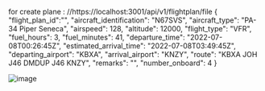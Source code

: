 for create plane :
//https://localhost:3001/api/v1/flightplan/file
{
    "flight_plan_id":"",
"aircraft_identification": "N67SVS",
"aircraft_type": "PA-34 Piper Seneca",
"airspeed": 128,
"altitude": 12000,
"flight_type": "VFR",
"fuel_hours": 3,
"fuel_minutes": 41,
"departure_time": "2022-07-08T00:26:45Z",
"estimated_arrival_time": "2022-07-08T03:49:45Z",
"departing_airport": "KBXA",
"arrival_airport": "KNZY",
"route": "KBXA JOH J46 DMDUP J46 KNZY",
"remarks": "",
"number_onboard": 4
 }

 ![image](https://github.com/alirezaasgary/DotnetCore-webApi6_MongoDb/assets/25194575/22a9781d-533d-412d-9c23-5eb034a844d9)
